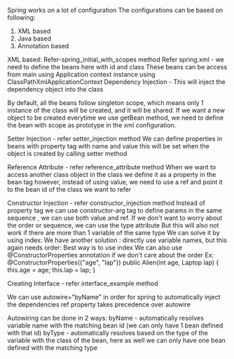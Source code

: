 Spring works on a lot of configuration
The configurations can be based on following:
1. XML based
2. Java based
3. Annotation based

XML based:
Refer-spring_initial_with_scopes method
Refer spring.xml - we need to define the beans here with id and class
These beans can be access from main using Application context instance
using ClassPathXmlApplicationContext
Dependency Injection - This will inject the dependency object into the class

By default, all the beans follow singleton scope, which means only 1 instance of the class
will be created, and it will be shared.
If we want a new object to be created everytime we use getBean method, we need to define
the bean with scope as prototype in the xml configuration.

Setter Injection - refer setter_injection method
We can define properties in beans with property tag with name and value
this will be set when the object is created by calling setter method

Reference Attribute - refer reference_attribute method
When we want to access another class object in the class
we define it as a property in the bean tag however, instead of using value,
we need to use a ref and point it to the bean id of the class we want to refer

Constructor Injection - refer constructor_injection method
Instead of property tag we can use constructor-arg tag to define params in the same
sequence , we can use both value and ref.
If we don't want to worry about the order or sequence, we can use the type attribute
<constructor-arg value="21" type="int"/>
<constructor-arg ref="laptop" type="com.varun.Laptop" />
But this will also not work if there are more than 1 variable of the same type
We can solve it by using index:
<constructor-arg ref="laptop" index="1"/>
<constructor-arg value="21" index="0"/>
We have another solution : directly use variable names, but this again needs order:
<constructor-arg name="age" value="21"/>
<constructor-arg name="lap" ref="laptop"/>
Best way is to use index
We can also use @ConstructorProperties annotation if we don't care about the order
Ex:
@ConstructorProperties({"age", "lap"})
public Alien(int age, Laptop lap) {
this.age = age;
this.lap = lap;
}

Creating Interface - refer interface_example method

We can use autowire="byName" in order for spring to automatically inject
the dependencies
ref property takes precedence over autowire

Autowiring can be done in 2 ways:
byName - automatically resolves variable name with the matching bean id (we can only
have 1 bean defined with that id)
byType - automatically resolves based on the type of the variable with the class of
the bean, here as well we can only have one bean defined with the matching type